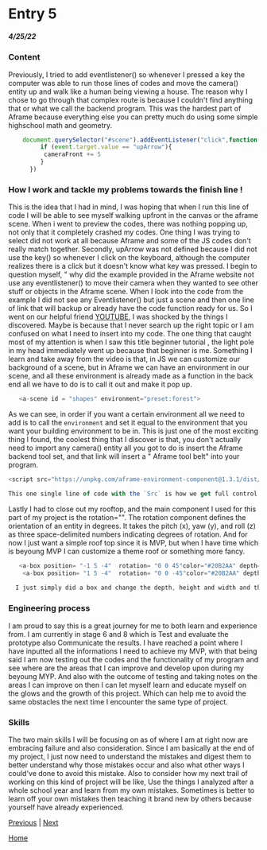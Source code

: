 # Entry 5
##### 4/25/22

### Content
Previously, I tried to add eventlistener() so whenever I pressed a key the computer was able to run those lines of codes and move the camera() entity up and walk like a human being viewing a house. The reason why I chose to go through that complex route is because I couldn't find anything that or what we call the backend program. This was the hardest part of Aframe because everything else you can pretty much do using some simple highschool math and geometry.
```js
    document.querySelector("#scene").addEventListener("click",function(event){
         if (event.target.value == "upArrow"){
          cameraFront += 5
         }
      })  
```
### How I work and tackle my problems towards the finish line !
This is the idea that I had in mind, I was hoping that when I run this line of code I will be able to see myself walking upfront in the canvas or the aframe scene. When i went to preview the codes, there was nothing popping up, not only that it completely crashed my codes. One thing I was trying to select did not work at all because Aframe and some of the JS codes don't really match together. Secondly, upArrow was not defined because I did not use the key() so whenever I click on the keyboard, although the computer realizes there is a click but it doesn't know what key was pressed.
I begin to question myself, " why did the example provided in the Aframe website not use any eventlistener() to move their camera when they wanted to see other stuff or objects in the Aframe scene. When I look into the code from the example I did not see any Eventlistener() but just a scene and then one line of link that will backup or already have the code function ready for us. So I went on our helpful friend [YOUTUBE](../README.md), I was shocked by the things I discovered. Maybe is because that I never search up the right topic or I am confused on what I need to insert into my code.
The one thing that caught most of my attention is when I saw this title beginner tutorial , the light pole in my head immediately went up because that beginner is me. Something I learn and take away from the video is that, in JS we can customize our background of a scene, but in Aframe we can have an environment in our scene, and all these environment is already made as a function in the back end all we have to do is to call it out and make it pop up.
```js
   <a-scene id = "shapes" environment="preset:forest">
```    
As we can see, in order if you want a certain environment all we need to add is to call the `environment` and set it equal to the environment that you want your building environment to be in.
This is just one of the most exciting thing I found, the coolest thing that I discover is that, you don't actually need to import any camera() entity all you got to do is insert the Aframe backend tool set, and that link will insert a " Aframe tool belt" into your program.
```js
<script src="https://unpkg.com/aframe-environment-component@1.3.1/dist/aframe-environment-component.min.js"></script>

This one single line of code with the `Src` is how we get full control and are able to avoid the complex route of writing every line of code letter by letter.
```
 
Lastly I had to close out my rooftop, and the main component I used for this part of my project is the rotation="". The rotation component defines the orientation of an entity in degrees. It takes the pitch (x), yaw (y), and roll (z) as three space-delimited numbers indicating degrees of rotation. And for now I just want a simple roof top since it is MVP, but when I have time which is beyoung MVP I can customize a theme roof or something more fancy.
```js
   <a-box position= "-1 5 -4"  rotation= "0 0 45"color="#20B2AA" depth="8" height="0.1" width="7"></a-box>
    <a-box position= "1 5 -4"  rotation= "0 0 -45"color="#20B2AA" depth="8" height="0.1" width="7"></a-box>
    
  I just simply did a box and change the depth, height and width and then rotate it 45 degrees so it will form a triangle top
```
### Engineering process
I am proud to say this is a great journey for me to both learn and experience from. I am currently in stage 6 and 8 which is Test and evaluate the prototype also Communicate the results. I have reached a point where I have inputted all the informations I need to achieve my MVP, with that being said I am now testing out the codes and the functionality of my program and see where are the areas that I can improve and develop upon during my beyoung MYP. And also with the outcome of testing and taking notes on the areas I can improve on then I can let myself learn and educate myself on the glows and the growth of this project. Which can help me to avoid the same obstacles the next time I encounter the same type of project.
### Skills
The two main skills I will be focusing on as of where I am at right now are embracing failure and also consideration. Since I am basically at the end of my project, I just now need to understand the mistakes and digest them to better understand why those mistakes occur and also what other ways I could've done to avoid this mistake. Also to consider how my next trail of working on this kind of project will be like, Use the things I analyzed after a whole school year and learn from my own mistakes. Sometimes is better to learn off your own mistakes then teaching it brand new by others because yourself have already experienced.



[Previous](entry04.md) | [Next](entry06.md)

[Home](../README.md)
